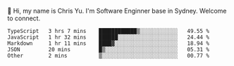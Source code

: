 👋 Hi, my name is Chris Yu. I'm Software Enginner base in Sydney. Welcome to connect.

<!--START_SECTION:waka-->

```text
TypeScript   3 hrs 7 mins    ████████████▒░░░░░░░░░░░░   49.55 %
JavaScript   1 hr 32 mins    ██████░░░░░░░░░░░░░░░░░░░   24.44 %
Markdown     1 hr 11 mins    ████▓░░░░░░░░░░░░░░░░░░░░   18.94 %
JSON         20 mins         █▒░░░░░░░░░░░░░░░░░░░░░░░   05.31 %
Other        2 mins          ▒░░░░░░░░░░░░░░░░░░░░░░░░   00.77 %
```

<!--END_SECTION:waka-->
